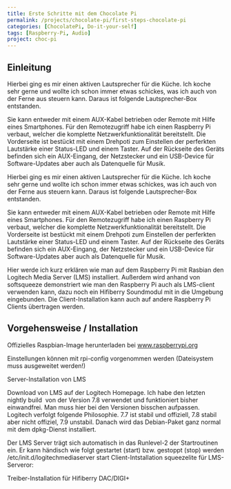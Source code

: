 ```yaml
---
title: Erste Schritte mit dem Chocolate Pi
permalink: /projects/chocolate-pi/first-steps-chocolate-pi
categories: [ChocolatePi, Do-it-your-self]
tags: [Raspberry-Pi, Audio]
project: choc-pi
---
```


## Einleitung


Hierbei ging es mir einen aktiven Lautsprecher für die Küche. Ich koche sehr gerne und wollte ich schon immer etwas schickes, 
was ich auch von der Ferne aus steuern kann. Daraus ist folgende Lautsprecher-Box entstanden.
 
 
 Sie kann entweder mit einem AUX-Kabel betrieben oder Remote mit Hilfe eines Smartphones. Für den Remotezugriff habe ich 
 einen Raspberry Pi verbaut, welcher die komplette Netzwerkfunktionalität bereitstellt. Die Vorderseite ist bestückt mit 
 einem Drehpoti zum Einstellen der perferkten Lautstärke einer Status-LED und einem Taster. Auf der Rückseite des Geräts 
 befinden sich ein AUX-Eingang, der Netzstecker und ein USB-Device für Software-Updates aber auch als Datenquelle für 
 Musik.
 

Hierbei ging es mir einen aktiven Lautsprecher für die Küche. Ich koche sehr gerne und wollte ich schon immer etwas schickes,
was ich auch von der Ferne aus steuern kann. Daraus ist folgende Lautsprecher-Box entstanden.

Sie kann entweder mit einem AUX-Kabel betrieben oder Remote mit Hilfe eines Smartphones. Für den Remotezugriff habe ich einen 
Raspberry Pi verbaut, welcher die komplette Netzwerkfunktionalität bereitstellt. Die Vorderseite ist bestückt mit einem Drehpoti 
zum Einstellen der perferkten Lautstärke einer Status-LED und einem Taster. Auf der Rückseite des Geräts befinden sich ein AUX-Eingang, 
der Netzstecker und ein USB-Device für Software-Updates aber auch als Datenquelle für Musik.


Hier werde ich kurz erklären wie man auf dem Raspberry Pi mit Rasbian den Logitech Media Server (LMS) installiert. Außerdem wird 
anhand von softsqueeze demonstriert wie man den Raspberry Pi auch als LMS-client verwenden kann, dazu noch ein Hifiberry Soundmodul 
mit in die Umgebung eingebunden. Die Client-Installation kann auch auf andere Raspberry Pi Clients übertragen werden.

## Vorgehensweise / Installation

Offizielles Raspbian-Image herunterladen bei www.raspberrypi.org

Einstellungen können mit rpi-config vorgenommen werden (Dateisystem muss ausgeweitet werden!)

Server-Installation von LMS

Download von LMS auf der Logitech Homepage. Ich habe den letzten nightly build  von der Version 7.8 verwendet und funktioniert 
bisher einwandfrei. Man muss hier bei den Versionen bisschen aufpassen. Logitech verfolgt folgende Philosophie. 7.7 ist stabil 
und offiziell, 7.8 stabil aber nicht offiziel, 7.9 unstabil. Danach wird das Debian-Paket ganz normal mit dem dpkg-Dienst installiert.

Der LMS Server trägt sich automatisch in das Runlevel-2 der Startroutinen ein. Er kann händisch wie folgt gestartet (start) bzw. 
gestoppt (stop) werden /etc/init.d/logitechmediaserver start Client-Intstallation squeezelite für LMS-Serveror:


Treiber-Installation für Hifiberry DAC/DIGI+